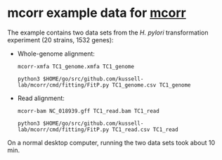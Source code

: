 # mcorr example data for [mcorr](https://github.com/kussell-lab/mcorr)

The example contains two data sets from the _H. pylori_ transformation experiment (20 strains, 1532 genes):

*  Whole-genome alignment:

    `mcorr-xmfa TC1_genome.xmfa TC1_genome`

    `python3 $HOME/go/src/github.com/kussell-lab/mcorr/cmd/fitting/FitP.py TC1_genome.csv TC1_genome`

*  Read alignment:

    `mcorr-bam NC_018939.gff TC1_read.bam TC1_read`

    `python3 $HOME/go/src/github.com/kussell-lab/mcorr/cmd/fitting/FitP.py TC1_read.csv TC1_read`

On a normal desktop computer, running the two data sets took about 10 min.
